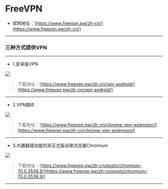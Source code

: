 # FreeVPN

* 官网地址：[https://www.freevpn.pw/zh-cn/](https://www.freevpn.pw/zh-cn/)

---

### 三种方式提供VPN

---

* 1.安卓版VPN 

![](https://upload-images.jianshu.io/upload_images/14414020-8e2f6d740db38ac6.png?imageMogr2/auto-orient/strip%7CimageView2/2/w/1240)

>下载地址：[https://www.freevpn.pw/zh-cn/vpn-android/](https://www.freevpn.pw/zh-cn/vpn-android/)

---

* 2.VPN插件

![](https://upload-images.jianshu.io/upload_images/14414020-28cbc09a8b4af412.png?imageMogr2/auto-orient/strip%7CimageView2/2/w/1240)

>下载地址：[https://www.freevpn.pw/zh-cn/chrome-vpn-extension/](https://www.freevpn.pw/zh-cn/chrome-vpn-extension/)

---

* 3.内置翻墙功能的非正式版谷歌浏览器Chromium

![](https://upload-images.jianshu.io/upload_images/14414020-f15772046ea6534c.png?imageMogr2/auto-orient/strip%7CimageView2/2/w/1240)

>下载地址：[https://www.freevpn.pw/zh-cn/posts/chromium-70.0.3538.9/](https://www.freevpn.pw/zh-cn/posts/chromium-70.0.3538.9/)

---